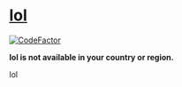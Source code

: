 # [lol](https://ericzhang456.github.io/lol/)

[![CodeFactor](https://www.codefactor.io/repository/github/ericzhang456/lol/badge)](https://www.codefactor.io/repository/github/ericzhang456/lol)

**lol is not available in your country or region.**

lol
